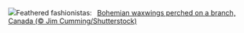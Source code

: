 ![](https://www.bing.com/th?id=OHR.WinterWaxwings_EN-GB4953491733_UHD.jpg&w=1000)Feathered fashionistas:&nbsp;&ensp;[Bohemian waxwings perched on a branch, Canada (© Jim Cumming/Shutterstock)](https://www.bing.com/th?id=OHR.WinterWaxwings_EN-GB4953491733_UHD.jpg)
<br><br/>
